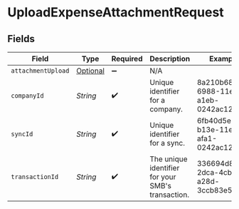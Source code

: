 # UploadExpenseAttachmentRequest


## Fields

| Field                                                                     | Type                                                                      | Required                                                                  | Description                                                               | Example                                                                   |
| ------------------------------------------------------------------------- | ------------------------------------------------------------------------- | ------------------------------------------------------------------------- | ------------------------------------------------------------------------- | ------------------------------------------------------------------------- |
| `attachmentUpload`                                                        | [Optional<AttachmentUpload>](../../models/components/AttachmentUpload.md) | :heavy_minus_sign:                                                        | N/A                                                                       |                                                                           |
| `companyId`                                                               | *String*                                                                  | :heavy_check_mark:                                                        | Unique identifier for a company.                                          | 8a210b68-6988-11ed-a1eb-0242ac120002                                      |
| `syncId`                                                                  | *String*                                                                  | :heavy_check_mark:                                                        | Unique identifier for a sync.                                             | 6fb40d5e-b13e-11ed-afa1-0242ac120002                                      |
| `transactionId`                                                           | *String*                                                                  | :heavy_check_mark:                                                        | The unique identifier for your SMB's transaction.                         | 336694d8-2dca-4cb5-a28d-3ccb83e55eee                                      |